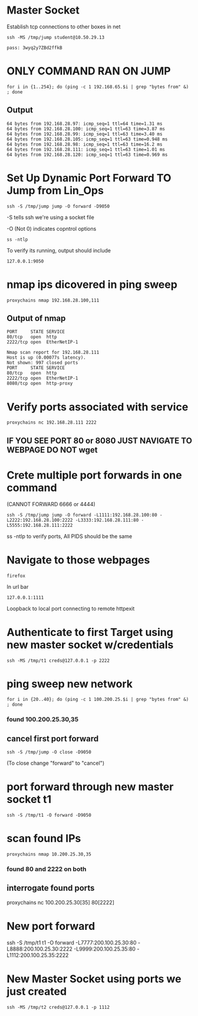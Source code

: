 # Master Socket
Establish tcp connections to other boxes in net

	ssh -MS /tmp/jump student@10.50.29.13

	pass: 3wyq2y7ZBd2ffkB

# ONLY COMMAND RAN ON JUMP

	for i in {1..254}; do (ping -c 1 192.168.65.$i | grep "bytes from" &) ; done

 ## Output
```
64 bytes from 192.168.28.97: icmp_seq=1 ttl=64 time=1.31 ms
64 bytes from 192.168.28.100: icmp_seq=1 ttl=63 time=3.87 ms
64 bytes from 192.168.28.99: icmp_seq=1 ttl=63 time=3.40 ms
64 bytes from 192.168.28.105: icmp_seq=1 ttl=63 time=0.948 ms
64 bytes from 192.168.28.98: icmp_seq=1 ttl=63 time=16.2 ms
64 bytes from 192.168.28.111: icmp_seq=1 ttl=63 time=1.01 ms
64 bytes from 192.168.28.120: icmp_seq=1 ttl=63 time=0.969 ms
```

# Set Up Dynamic Port Forward TO Jump from Lin_Ops

	ssh -S /tmp/jump jump -O forward -D9050

-S tells ssh we're using a socket file

-O (Not 0) indicates copntrol options

	ss -ntlp

 To verify its running, output should include 

 	127.0.0.1:9050

# nmap ips dicovered in ping sweep

	proxychains nmap 192.168.28.100,111

## Output of nmap
```
PORT     STATE SERVICE
80/tcp   open  http
2222/tcp open  EtherNetIP-1

Nmap scan report for 192.168.28.111
Host is up (0.00077s latency).
Not shown: 997 closed ports
PORT     STATE SERVICE
80/tcp   open  http
2222/tcp open  EtherNetIP-1
8080/tcp open  http-proxy
```
# Verify ports associated with service

	proxychains nc 192.168.28.111 2222

## IF YOU SEE PORT 80 or 8080 JUST NAVIGATE TO WEBPAGE DO NOT wget

# Crete multiple port forwards in one command

(CANNOT FORWARD 6666 or 4444)

```
ssh -S /tmp/jump jump -O forward -L1111:192.168.28.100:80 -L2222:192.168.28.100:2222 -L3333:192.168.28.111:80 -L5555:192.168.28.111:2222
```

ss -ntlp to verify ports, All PIDS should be the same

# Navigate to those webpages

	firefox
 In url bar

 	127.0.0.1:1111

  Loopback to local port connecting to remote httpexit


  # Authenticate to first Target using new master socket w/credentials

  	ssh -MS /tmp/t1 creds@127.0.0.1 -p 2222

# ping sweep new network

	for i in {20..40}; do (ping -c 1 100.200.25.$i | grep "bytes from" &) ; done

### found 100.200.25.30,35

## cancel first port forward

	ssh -S /tmp/jump -O close -D9050

(To close change "forward" to "cancel")
 
# port forward through new master socket t1

	ssh -S /tmp/t1 -O forward -D9050

# scan found IPs

	proxychains nmap 10.200.25.30,35

### found 80 and 2222 on both

## interrogate found ports 

proxychains nc 100.200.25.30[35] 80[2222]

# New port forward
ssh -S /tmp/t1 t1 -O forward -L7777:200.100.25.30:80 -L8888:200.100.25.30:2222 -L9999:200.100.25.35:80 -L1112:200.100.25.35:2222


# New Master Socket using ports we just created

	ssh -MS /tmp/t2 creds@127.0.0.1 -p 1112

